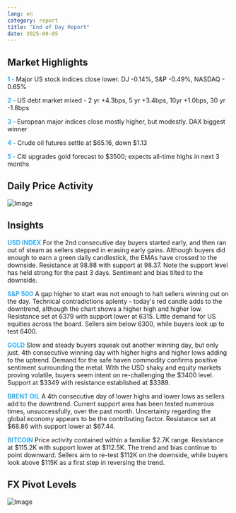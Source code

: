 ```yaml
---
lang: en
category: report
title: "End of Day Report"
date: 2025-08-05
---
```



<h2>Market Highlights</h2>
<strong style="color: #2caef7;">1 - </strong> Major US stock indices close lower. DJ -0.14%, S&P -0.49%, NASDAQ - 0.65%

<strong style="color: #2caef7;">2 - </strong> US debt market mixed - 2 yr +4.3bps, 5 yr +3.4bps, 10yr +1.0bps, 30 yr -1.8bps


<strong style="color: #2caef7;">3 - </strong> European major indices close mostly higher, but modestly. DAX biggest winner


<strong style="color: #2caef7;">4 - </strong> Crude oil futures settle at $65.16, down $1.13

<strong style="color: #2caef7;">5 - </strong> Citi upgrades gold forecast to $3500; expects all-time highs in next 3 months



<h2>Daily Price Activity</h2>
<img src="https://markleighedu.github.io/img/Aug-2025/05-Aug-2025/price.jpg" alt="Image"/>

<h2>Insights</h2>
<strong style="color: #2caef7;">USD INDEX</strong> For the 2nd consecutive day buyers started early, and then ran out of steam as sellers stepped in erasing early gains. Although buyers did enough to earn a green daily candlestick, the EMAs have crossed to the downside. Resistance at 98.88 with support at 98.37. Note the support level has held strong for the past 3 days. Sentiment and bias tilted to the downside.

<strong style="color: #2caef7;">S&P 500</strong> A gap higher to start was not enough to halt sellers winning out on the day. Technical contradictions aplenty - today's red candle adds to the downtrend, although the chart shows a higher high and higher low. Resistance set at 6379 with support lower at 6315. Little demand for US equities across the board. Sellers aim below 6300, while buyers look up to test 6400.

<strong style="color: #2caef7;">GOLD</strong> Slow and steady buyers squeak out another winning day, but only just. 4th consecutive winning day with higher highs and higher lows adding to the uptrend. Demand for the safe haven commodity confirms positive sentiment surrounding the metal. With the USD shaky and equity markets proving volatile, buyers seem intent on re-challenging the $3400 level. Support at $3349 with resistance established at $3389.

<strong style="color: #2caef7;">BRENT OIL</strong> A 4th consecutive day of lower highs and lower lows as sellers add to the downtrend. Current support area has been tested numerous times, unsuccessfully, over the past month. Uncertainty regarding the global economy appears to be the contributing factor. Resistance set at $68.86 with support lower at $67.44.

<strong style="color: #2caef7;">BITCOIN</strong> Price activity contained within a familiar $2.7K range. Resistance at $115.2K with support lower at $112.5K. The trend and bias continue to point downward. Sellers aim to re-test $112K on the downside, while buyers look above $115K as a first step in reversing the trend. 



<h2>FX Pivot Levels</h2>
<img src="https://markleighedu.github.io/img/Aug-2025/05-Aug-2025/pivot.jpg" alt="Image"/>